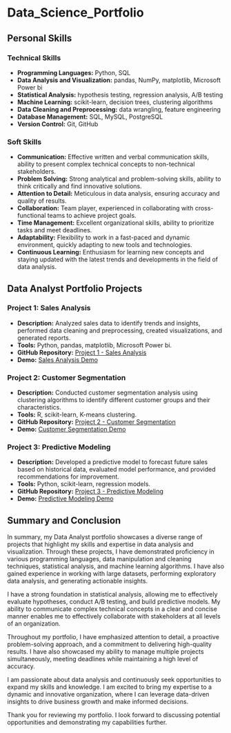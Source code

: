 # Data_Science_Portfolio
## Personal Skills

### Technical Skills

- **Programming Languages:** Python, SQL
- **Data Analysis and Visualization:** pandas, NumPy, matplotlib, Microsoft Power bi 
- **Statistical Analysis:** hypothesis testing, regression analysis, A/B testing
- **Machine Learning:** scikit-learn, decision trees, clustering algorithms
- **Data Cleaning and Preprocessing:** data wrangling, feature engineering
- **Database Management:** SQL, MySQL, PostgreSQL
- **Version Control:** Git, GitHub

### Soft Skills

- **Communication:** Effective written and verbal communication skills, ability to present complex technical concepts to non-technical stakeholders.
- **Problem Solving:** Strong analytical and problem-solving skills, ability to think critically and find innovative solutions.
- **Attention to Detail:** Meticulous in data analysis, ensuring accuracy and quality of results.
- **Collaboration:** Team player, experienced in collaborating with cross-functional teams to achieve project goals.
- **Time Management:** Excellent organizational skills, ability to prioritize tasks and meet deadlines.
- **Adaptability:** Flexibility to work in a fast-paced and dynamic environment, quickly adapting to new tools and technologies.
- **Continuous Learning:** Enthusiasm for learning new concepts and staying updated with the latest trends and developments in the field of data analysis.

## Data Analyst Portfolio Projects

### Project 1: Sales Analysis

- **Description:** Analyzed sales data to identify trends and insights, performed data cleaning and preprocessing, created visualizations, and generated reports.
- **Tools:** Python, pandas, matplotlib, Microsoft Power bi.
- **GitHub Repository:** [Project 1 - Sales Analysis](https://github.com/yourusername/project1)
- **Demo:** [Sales Analysis Demo](https://yourusername.github.io/project1)

### Project 2: Customer Segmentation

- **Description:** Conducted customer segmentation analysis using clustering algorithms to identify different customer groups and their characteristics.
- **Tools:** R, scikit-learn, K-means clustering.
- **GitHub Repository:** [Project 2 - Customer Segmentation](https://github.com/yourusername/project2)
- **Demo:** [Customer Segmentation Demo](https://yourusername.github.io/project2)

### Project 3: Predictive Modeling

- **Description:** Developed a predictive model to forecast future sales based on historical data, evaluated model performance, and provided recommendations for improvement.
- **Tools:** Python, scikit-learn, regression models.
- **GitHub Repository:** [Project 3 - Predictive Modeling](https://github.com/yourusername/project3)
- **Demo:** [Predictive Modeling Demo](https://yourusername.github.io/project3)
## Summary and Conclusion

In summary, my Data Analyst portfolio showcases a diverse range of projects that highlight my skills and expertise in data analysis and visualization. Through these projects, I have demonstrated proficiency in various programming languages, data manipulation and cleaning techniques, statistical analysis, and machine learning algorithms. I have also gained experience in working with large datasets, performing exploratory data analysis, and generating actionable insights.

I have a strong foundation in statistical analysis, allowing me to effectively evaluate hypotheses, conduct A/B testing, and build predictive models. My ability to communicate complex technical concepts in a clear and concise manner enables me to effectively collaborate with stakeholders at all levels of an organization.

Throughout my portfolio, I have emphasized attention to detail, a proactive problem-solving approach, and a commitment to delivering high-quality results. I have also showcased my ability to manage multiple projects simultaneously, meeting deadlines while maintaining a high level of accuracy.

I am passionate about data analysis and continuously seek opportunities to expand my skills and knowledge. I am excited to bring my expertise to a dynamic and innovative organization, where I can leverage data-driven insights to drive business growth and make informed decisions.

Thank you for reviewing my portfolio. I look forward to discussing potential opportunities and demonstrating my capabilities further.

